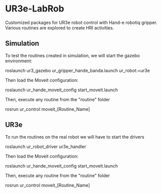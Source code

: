 # UR3e-LabRob
Customized packages for UR3e robot control with Hand-e robotiq gripper. Various routines are explored to create HRI activities.

## Simulation
To test the routines created in simulation, we will start the gazebo environment:

roslaunch ur3_gazebo ur_gripper_hande_banda.launch ur_robot:=ur3e

Then load the Moveit configuration:

roslaunch ur_hande_moveit_config start_moveit.launch

Then, execute any routine from the "routine" folder

rosrun ur_control moveit_[Routine_Name]

## UR3e
To run the routines on the real robot we will have to start the drivers

roslaunch ur_robot_driver ur3e_handler

Then load the Moveit configuration:

roslaunch ur_hande_moveit_config start_moveit.launch

Then, execute any routine from the "routine" folder

rosrun ur_control moveit_[Routine_Name]

